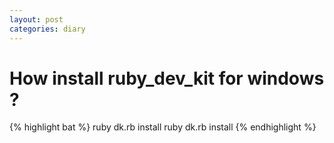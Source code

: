 ```yaml
---
layout: post
categories: diary
---
```


How install ruby_dev_kit for windows ?
======================================

{% highlight bat %}
ruby dk.rb install
ruby dk.rb install
{% endhighlight %}
